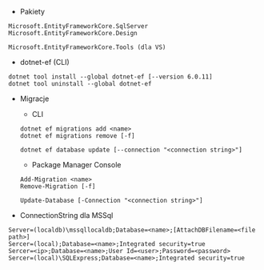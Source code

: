 * Pakiety
```
Microsoft.EntityFrameworkCore.SqlServer
Microsoft.EntityFrameworkCore.Design

Microsoft.EntityFrameworkCore.Tools (dla VS)
```

* dotnet-ef (CLI)
```
dotnet tool install --global dotnet-ef [--version 6.0.11]
dotnet tool uninstall --global dotnet-ef
```

* Migracje
  * CLI
  ```
  dotnet ef migrations add <name>
  dotnet ef migrations remove [-f]
  
  dotnet ef database update [--connection "<connection string>"]
  ```
  * Package Manager Console
  ```
  Add-Migration <name>
  Remove-Migration [-f]
  
  Update-Database [-Connection "<connection string>"]
  ```
  
* ConnectionString dla MSSql
```
Server=(localdb)\mssqllocaldb;Database=<name>;[AttachDBFilename=<file path>]
Sercer=(local);Database=<name>;Integrated security=true
Sercer=<ip>;Database=<name>;User Id=<user>;Password=<password>
Sercer=(local)\SQLExpress;Database=<name>;Integrated security=true
```
